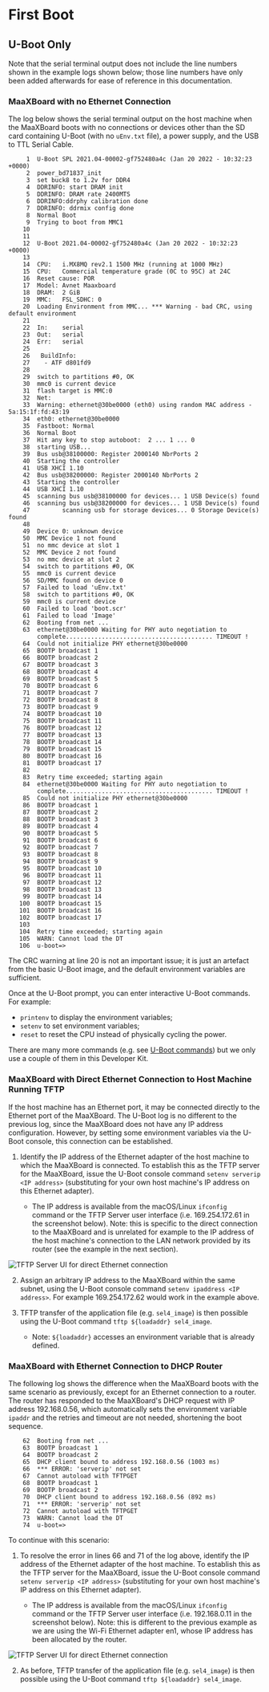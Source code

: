 # First Boot

## U-Boot Only

Note that the serial terminal output does not include the line numbers shown in the example logs shown below; those line numbers have only been added afterwards for ease of reference in this documentation.

### MaaXBoard with no Ethernet Connection

The log below shows the serial terminal output on the host machine when the MaaXBoard boots with no connections or devices other than the SD card containing U-Boot (with no `uEnv.txt` file), a power supply, and the USB to TTL Serial Cable.

```
     1	U-Boot SPL 2021.04-00002-gf752480a4c (Jan 20 2022 - 10:32:23 +0000)
     2	power_bd71837_init
     3	set buck8 to 1.2v for DDR4
     4	DDRINFO: start DRAM init
     5	DDRINFO: DRAM rate 2400MTS
     6	DDRINFO:ddrphy calibration done
     7	DDRINFO: ddrmix config done
     8	Normal Boot
     9	Trying to boot from MMC1
    10	
    11	
    12	U-Boot 2021.04-00002-gf752480a4c (Jan 20 2022 - 10:32:23 +0000)
    13	
    14	CPU:   i.MX8MQ rev2.1 1500 MHz (running at 1000 MHz)
    15	CPU:   Commercial temperature grade (0C to 95C) at 24C
    16	Reset cause: POR
    17	Model: Avnet Maaxboard
    18	DRAM:  2 GiB
    19	MMC:   FSL_SDHC: 0
    20	Loading Environment from MMC... *** Warning - bad CRC, using default environment
    21	
    22	In:    serial
    23	Out:   serial
    24	Err:   serial
    25	
    26	 BuildInfo:
    27	  - ATF d801fd9
    28	
    29	switch to partitions #0, OK
    30	mmc0 is current device
    31	flash target is MMC:0
    32	Net:   
    33	Warning: ethernet@30be0000 (eth0) using random MAC address - 5a:15:1f:fd:43:19
    34	eth0: ethernet@30be0000
    35	Fastboot: Normal
    36	Normal Boot
    37	Hit any key to stop autoboot:  2 ... 1 ... 0 
    38	starting USB...
    39	Bus usb@38100000: Register 2000140 NbrPorts 2
    40	Starting the controller
    41	USB XHCI 1.10
    42	Bus usb@38200000: Register 2000140 NbrPorts 2
    43	Starting the controller
    44	USB XHCI 1.10
    45	scanning bus usb@38100000 for devices... 1 USB Device(s) found
    46	scanning bus usb@38200000 for devices... 1 USB Device(s) found
    47	       scanning usb for storage devices... 0 Storage Device(s) found
    48	
    49	Device 0: unknown device
    50	MMC Device 1 not found
    51	no mmc device at slot 1
    52	MMC Device 2 not found
    53	no mmc device at slot 2
    54	switch to partitions #0, OK
    55	mmc0 is current device
    56	SD/MMC found on device 0
    57	Failed to load 'uEnv.txt'
    58	switch to partitions #0, OK
    59	mmc0 is current device
    60	Failed to load 'boot.scr'
    61	Failed to load 'Image'
    62	Booting from net ...
    63	ethernet@30be0000 Waiting for PHY auto negotiation to
    	complete......................................... TIMEOUT !
    64	Could not initialize PHY ethernet@30be0000
    65	BOOTP broadcast 1
    66	BOOTP broadcast 2
    67	BOOTP broadcast 3
    68	BOOTP broadcast 4
    69	BOOTP broadcast 5
    70	BOOTP broadcast 6
    71	BOOTP broadcast 7
    72	BOOTP broadcast 8
    73	BOOTP broadcast 9
    74	BOOTP broadcast 10
    75	BOOTP broadcast 11
    76	BOOTP broadcast 12
    77	BOOTP broadcast 13
    78	BOOTP broadcast 14
    79	BOOTP broadcast 15
    80	BOOTP broadcast 16
    81	BOOTP broadcast 17
    82	
    83	Retry time exceeded; starting again
    84	ethernet@30be0000 Waiting for PHY auto negotiation to
    	complete......................................... TIMEOUT !
    85	Could not initialize PHY ethernet@30be0000
    86	BOOTP broadcast 1
    87	BOOTP broadcast 2
    88	BOOTP broadcast 3
    89	BOOTP broadcast 4
    90	BOOTP broadcast 5
    91	BOOTP broadcast 6
    92	BOOTP broadcast 7
    93	BOOTP broadcast 8
    94	BOOTP broadcast 9
    95	BOOTP broadcast 10
    96	BOOTP broadcast 11
    97	BOOTP broadcast 12
    98	BOOTP broadcast 13
    99	BOOTP broadcast 14
   100	BOOTP broadcast 15
   101	BOOTP broadcast 16
   102	BOOTP broadcast 17
   103	
   104	Retry time exceeded; starting again
   105	WARN: Cannot load the DT
   106	u-boot=> 
```

The CRC warning at line 20 is not an important issue; it is just an artefact from the basic U-Boot image, and the default environment variables are sufficient.

Once at the U-Boot prompt, you can enter interactive U-Boot commands. For example:

- `printenv` to display the environment variables;
- `setenv` to set environment variables;
- `reset` to reset the CPU instead of physically cycling the power.

There are many more commands (e.g. see [U-Boot commands](https://www.denx.de/wiki/U-Bootdoc/BasicCommandSet)) but we only use a couple of them in this Developer Kit.

### MaaXBoard with Direct Ethernet Connection to Host Machine Running TFTP

If the host machine has an Ethernet port, it may be connected directly to the Ethernet port of the MaaXBoard. The U-Boot log is no different to the previous log, since the MaaXBoard does not have any IP address configuration. However, by setting some environment variables via the U-Boot console, this connection can be established.

1. Identify the IP address of the Ethernet adapter of the host machine to which the MaaXBoard is connected. To establish this as the TFTP server for the MaaXBoard, issue the U-Boot console command `setenv serverip <IP address>` (substituting <IP address> for your own host machine's IP address on this Ethernet adapter).
    - The IP address is available from the macOS/Linux `ifconfig` command or the TFTP Server user interface (i.e. 169.254.172.61 in the screenshot below). Note: this is specific to the direct connection to the MaaXBoard and is unrelated for example to the IP address of the host machine's connection to the LAN network provided by its router (see the example in the next section).

![TFTP Server UI for direct Ethernet connection](figures/tftp-server-direct-ethernet-en0.png)

2. Assign an arbitrary IP address to the MaaXBoard within the same subnet, using the U-Boot console command `setenv ipaddress <IP address>`. For example 169.254.172.62 would work in the example above.

3. TFTP transfer of the application file (e.g. `sel4_image`) is then possible using the U-Boot command `tftp ${loadaddr} sel4_image`.
    - Note: `${loadaddr}` accesses an environment variable that is already defined.

### MaaXBoard with Ethernet Connection to DHCP Router

The following log shows the difference when the MaaXBoard boots with the same scenario as previously, except for an Ethernet connection to a router. The router has responded to the MaaXBoard's DHCP request with IP address 192.168.0.56, which automatically sets the environment variable `ipaddr` and the retries and timeout are not needed, shortening the boot sequence.

```
    62	Booting from net ...
    63	BOOTP broadcast 1
    64	BOOTP broadcast 2
    65	DHCP client bound to address 192.168.0.56 (1003 ms)
    66	*** ERROR: 'serverip' not set
    67	Cannot autoload with TFTPGET
    68	BOOTP broadcast 1
    69	BOOTP broadcast 2
    70	DHCP client bound to address 192.168.0.56 (892 ms)
    71	*** ERROR: 'serverip' not set
    72	Cannot autoload with TFTPGET
    73	WARN: Cannot load the DT
    74	u-boot=> 
```
To continue with this scenario: 

1. To resolve the error in lines 66 and 71 of the log above, identify the IP address of the Ethernet adapter of the host machine. To establish this as the TFTP server for the MaaXBoard, issue the U-Boot console command `setenv serverip <IP address>` (substituting <IP address> for your own host machine's IP address on this Ethernet adapter).
    - The IP address is available from the macOS/Linux `ifconfig` command or the TFTP Server user interface (i.e. 192.168.0.11 in the screenshot below). Note: this is different to the previous example as we are using the Wi-Fi Ethernet adapter en1, whose IP address has been allocated by the router.
 
![TFTP Server UI for direct Ethernet connection](figures/tftp-server-wifi-en1.png)

2. As before, TFTP transfer of the application file (e.g. `sel4_image`) is then possible using the U-Boot command `tftp ${loadaddr} sel4_image`.
 
